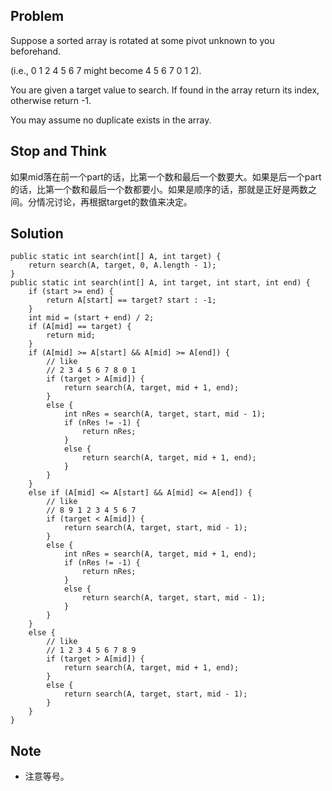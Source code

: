 ## Problem

Suppose a sorted array is rotated at some pivot unknown to you beforehand.

(i.e., 0 1 2 4 5 6 7 might become 4 5 6 7 0 1 2).

You are given a target value to search. If found in the array return its index, otherwise return -1.

You may assume no duplicate exists in the array.

## Stop and Think

如果mid落在前一个part的话，比第一个数和最后一个数要大。如果是后一个part的话，比第一个数和最后一个数都要小。如果是顺序的话，那就是正好是两数之间。分情况讨论，再根据target的数值来决定。

## Solution

    public static int search(int[] A, int target) {
    	return search(A, target, 0, A.length - 1);
    }
    public static int search(int[] A, int target, int start, int end) {
    	if (start >= end) {
    		return A[start] == target? start : -1;
    	}
    	int mid = (start + end) / 2;
    	if (A[mid] == target) {
    		return mid;
    	}
 		if (A[mid] >= A[start] && A[mid] >= A[end]) {
 			// like 
 			// 2 3 4 5 6 7 8 0 1
 			if (target > A[mid]) {
 				return search(A, target, mid + 1, end);
 			}
 			else {
 				int nRes = search(A, target, start, mid - 1);
 				if (nRes != -1) {
 					return nRes;
 				}
 				else {
 					return search(A, target, mid + 1, end);
 				}
 			}
 		}   
 		else if (A[mid] <= A[start] && A[mid] <= A[end]) {
 			// like
 			// 8 9 1 2 3 4 5 6 7 
 			if (target < A[mid]) {
 				return search(A, target, start, mid - 1);
 			}
 			else {
 				int nRes = search(A, target, mid + 1, end);
 				if (nRes != -1) {
 					return nRes;
 				}
 				else {
 					return search(A, target, start, mid - 1);
 				}
 			}
 		}
 		else {	
 			// like 
 			// 1 2 3 4 5 6 7 8 9
 			if (target > A[mid]) {
 				return search(A, target, mid + 1, end);
 			}
 			else {
 				return search(A, target, start, mid - 1);
 			}
 		}
    }

## Note

- 注意等号。